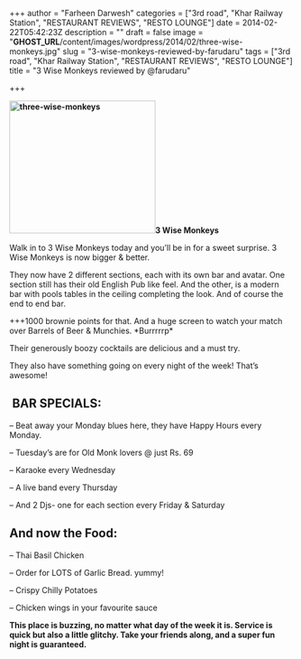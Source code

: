 +++
author = "Farheen Darwesh"
categories = ["3rd road", "Khar Railway Station", "RESTAURANT REVIEWS", "RESTO LOUNGE"]
date = 2014-02-22T05:42:23Z
description = ""
draft = false
image = "__GHOST_URL__/content/images/wordpress/2014/02/three-wise-monkeys.jpg"
slug = "3-wise-monkeys-reviewed-by-farudaru"
tags = ["3rd road", "Khar Railway Station", "RESTAURANT REVIEWS", "RESTO LOUNGE"]
title = "3 Wise Monkeys reviewed by @farudaru"

+++


<p><b><img loading="lazy" class="alignright  wp-image-5839" alt="three-wise-monkeys" src="https://i0.wp.com/bandra.info/wp-content/uploads/2014/02/three-wise-monkeys.jpg?resize=259%2C235&#038;ssl=1" width="259" height="235" srcset="https://i0.wp.com/bandra.info/wp-content/uploads/2014/02/three-wise-monkeys.jpg?w=432&amp;ssl=1 432w, https://i0.wp.com/bandra.info/wp-content/uploads/2014/02/three-wise-monkeys.jpg?resize=300%2C271&amp;ssl=1 300w" sizes="(max-width: 259px) 100vw, 259px" data-recalc-dims="1" />3 Wise Monkeys</b></p>
<p>Walk in to 3 Wise Monkeys today and you’ll be in for a sweet surprise. 3 Wise Monkeys is now bigger &amp; better.</p>
<p>They now have 2 different sections, each with its own bar and avatar. One section still has their old English Pub like feel. And the other, is a modern bar with pools tables in the ceiling completing the look. And of course the end to end bar.</p>
<p>+++1000 brownie points for that. And a huge screen to watch your match over Barrels of Beer &amp; Munchies. *Burrrrrp*</p>
<p>Their generously boozy cocktails are delicious and a must try.</p>
<p>They also have something going on every night of the week! That’s awesome!</p>
<h2> BAR SPECIALS:</h2>
<p>&#8211; Beat away your Monday blues here, they have Happy Hours every Monday.</p>
<p>&#8211; Tuesday’s are for Old Monk lovers @ just Rs. 69</p>
<p>&#8211; Karaoke every Wednesday</p>
<p>&#8211; A live band every Thursday</p>
<p>&#8211; And 2 Djs- one for each section every Friday &amp; Saturday</p>
<h2>And now the Food:</h2>
<p>&#8211; Thai Basil Chicken</p>
<p>&#8211; Order for LOTS of Garlic Bread. yummy!</p>
<p>&#8211; Crispy Chilly Potatoes</p>
<p>&#8211; Chicken wings in your favourite sauce</p>
<p><strong>This place is buzzing, no matter what day of the week it is. Service is quick but also a little glitchy. Take your friends along, and a super fun night is guaranteed.</strong></p>



